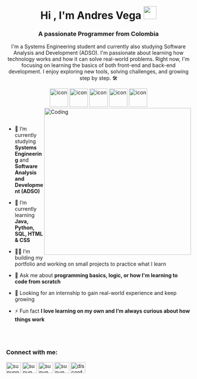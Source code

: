 <!-- Encabezado/>-->
<h1 align="center"><b>Hi , I'm Andres Vega </b><img src="https://media.giphy.com/media/hvRJCLFzcasrR4ia7z/giphy.gif" width="35"></h1>
<h3 align="center"> A passionate Programmer from Colombia </h3>
<p align="center">I'm a Systems Engineering student and currently also studying Software Analysis and Development (ADSO).  
I'm passionate about learning how technology works and how it can solve real-world problems.  
Right now, I'm focusing on learning the basics of both front-end and back-end development.  
I enjoy exploring new tools, solving challenges, and growing step by step. 🛠️</p>
<p align="center">

<div align="center">
  <img src="https://techstack-generator.vercel.app/java-icon.svg" alt="icon" width="50" height="50" />
  <img src="https://techstack-generator.vercel.app/python-icon.svg" alt="icon" width="50" height="50" />
  <img src="https://techstack-generator.vercel.app/js-icon.svg" alt="icon"width="50" height="50" />
 <img src="https://techstack-generator.vercel.app/mysql-icon.svg" alt="icon" width="50" height="50" />
  <img src="https://techstack-generator.vercel.app/github-icon.svg" alt="icon" width="50" height="50" />
</div>

<img align="right" alt="Coding" width="400" src="https://user-images.githubusercontent.com/74038190/229223263-cf2e4b07-2615-4f87-9c38-e37600f8381a.gif">
<br><br>

- 🔭 I’m currently studying **Systems Engineering** and **Software Analysis and Development (ADSO)**

- 🌱 I’m currently learning **Java, Python, SQL, HTML & CSS**

- 👨‍💻 I’m building my portfolio and working on small projects to practice what I learn

- 💬 Ask me about **programming basics, logic, or how I'm learning to code from scratch**

- 📄 Looking for an internship to gain real-world experience and keep growing

- ⚡ Fun fact **I love learning on my own and I’m always curious about how things work**


<br>

<br>
<h3 align="left">Connect with me:</h3>
<p align="left">
<a href="https://www.linkedin.com/in/andres-felipe-vega-mozo-4022b120a/" target="blank"><img align="center" src="https://raw.githubusercontent.com/rahuldkjain/github-profile-readme-generator/master/src/images/icons/Social/linked-in-alt.svg" alt="supunnanayakkara" height="30" width="40" /></a>
<a href="https://www.facebook.com/andresfelipe.vegamozo.3/" target="blank"><img align="center" src="https://raw.githubusercontent.com/rahuldkjain/github-profile-readme-generator/master/src/images/icons/Social/facebook.svg" alt="supun.nanayakkaraii" height="30" width="40" /></a>
<a href="https://www.instagram.com/tattux.x/" target="blank"><img align="center" src="https://raw.githubusercontent.com/rahuldkjain/github-profile-readme-generator/master/src/images/icons/Social/instagram.svg" alt="supun___lk" height="30" width="40" /></a>
<a href="https://www.youtube.com/@TattuX_x" target="blank"><img align="center" src="https://raw.githubusercontent.com/rahuldkjain/github-profile-readme-generator/master/src/images/icons/Social/youtube.svg" alt="supun nanayakkara" height="30" width="40" /></a>
<a href="https://discordapp.com/users/1360804414541005001" target="blank"><img align="center" src="https://user-images.githubusercontent.com/88904952/234982627-019fd336-6248-453c-9b05-97c13fd1d207.png" alt="discord" height="30" width="40" /></a>
</p>

<br>
